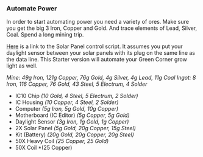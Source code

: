 ### Automate Power
In order to start automating power you need a variety of ores.  Make sure you get the big 3 Iron, Copper and Gold. And trace elements of Lead, Silver, Coal. Spend a long mining trip.  

[Here](IC10/Starter/Generator-Starter-SolarControl.ic10) is a link to the Solar Panel control script.  It assumes you put your daylight sensor between your solar panels with its plug on the same line as the data line.  This Starter version will automate your Green Corner grow light as well.

*Mine: 49g Iron, 121g Copper, 76g Gold, 4g Silver, 4g Lead, 11g Coal*
*Ingot: 8 Iron, 116 Copper, 76 Gold, 43 Steel, 5 Electrum, 4 Solder*
* IC10 Chip *(10 Gold, 4 Steel, 5 Electrum, 2 Solder)*
* IC Housing *(10 Copper, 4 Steel, 2 Solder)*
* Computer *(5g Iron, 5g Gold, 10g Copper)*
* Motherboard (IC Editor) *(5g Copper, 5g Gold)*
* Daylight Sensor *(3g Iron, 1g Gold, 1g Copper)*
* 2X Solar Panel *(5g Gold, 20g Copper, 15g Steel)*
* Kit (Battery) *(20g Gold, 20g Copper, 20g Steel)*
* 50X Heavy Coil *(25 Copper, 25 Gold)*
* 50X Coil *(25 Copper)
